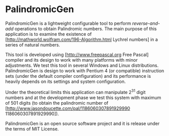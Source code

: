 PalindromicGen
==============

PalindromicGen is a lightweight configurable tool to perform <i>reverse-and-add</i> operations to obtain Palindromic numbers. The main purpose of this application is to examine the existence of [http://mathworld.wolfram.com/196-Algorithm.html Lychrel numbers] in a series of natural numbers.

This tool is developed using [http://www.freepascal.org Free Pascal] compiler and its design to work with many platforms with minor adjustments. We test this tool in several Windows and Linux distributions. PalindromicGen is design to work with Pentium 4 (or compatible) instruction sets (under the default compiler configuration) and its performance is heavily depends on its settings and system configuration.

Under the theoretical limits this application can manipulate 2<sup>31</sup> digit numbers and at the development phase we test this system with maximum of 501 digits (to obtain the palindromic number of [http://www.jasondoucette.com/pal/1186060307891929990 1186060307891929990]).

PalindromicGen is an open source software project and it is release under the terms of MIT License.

